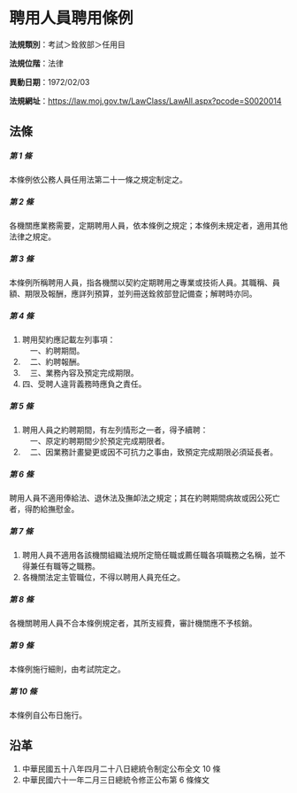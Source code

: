 # 聘用人員聘用條例




**法規類別**：考試＞銓敘部＞任用目

**法規位階**：法律

**異動日期**：1972/02/03  

**法規網址**：https://law.moj.gov.tw/LawClass/LawAll.aspx?pcode=S0020014



## 法條
##### 第 1 條
本條例依公務人員任用法第二十一條之規定制定之。

##### 第 2 條
各機關應業務需要，定期聘用人員，依本條例之規定；本條例未規定者，適用其他法律之規定。

##### 第 3 條
本條例所稱聘用人員，指各機關以契約定期聘用之專業或技術人員。其職稱、員額、期限及報酬，應詳列預算，並列冊送銓敘部登記備查；解聘時亦同。

##### 第 4 條
1. 聘用契約應記載左列事項：  
　一、約聘期間。
1. 　二、約聘報酬。
1. 　三、業務內容及預定完成期限。
1.   四、受聘人違背義務時應負之責任。

##### 第 5 條
1. 聘用人員之約聘期間，有左列情形之一者，得予續聘：  
　一、原定約聘期間少於預定完成期限者。
1. 　二、因業務計畫變更或因不可抗力之事由，致預定完成期限必須延長者。

##### 第 6 條
聘用人員不適用俸給法、退休法及撫卹法之規定；其在約聘期間病故或因公死亡者，得酌給撫慰金。

##### 第 7 條
1. 聘用人員不適用各該機關組織法規所定簡任職或薦任職各項職務之名稱，並不得兼任有職等之職務。
1. 各機關法定主管職位，不得以聘用人員充任之。

##### 第 8 條
各機關聘用人員不合本條例規定者，其所支經費，審計機關應不予核銷。

##### 第 9 條
本條例施行細則，由考試院定之。

##### 第 10 條
本條例自公布日施行。

## 沿革
1. 中華民國五十八年四月二十八日總統令制定公布全文 10 條
1. 中華民國六十一年二月三日總統令修正公布第 6  條條文
